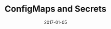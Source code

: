 ---
title: "ConfigMaps and Secrets"
linkTitle: "ConfigMaps and Secrets"
weight: 3
date: 2017-01-05
description: >
  Working with ConfigMaps and Secrets
---